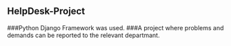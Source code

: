 ## HelpDesk-Project
###Python Django Framework was used.
###A project where problems and demands can be reported to the relevant departmant.


